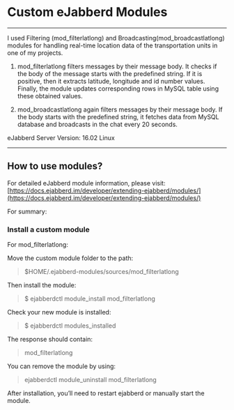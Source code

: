 # Custom eJabberd Modules

----

I used Filtering (mod\_filterlatlong) and Broadcasting(mod\_broadcastlatlong) modules for handling real-time location data of the transportation units in one of my projects.

1) mod\_filterlatlong filters messages by their message body. It checks if the body of the message starts with the predefined string. If it is positive, then it extracts latitude, longitude and id number values. Finally, the module updates corresponding rows in MySQL table using these obtained values.

2) mod\_broadcastlatlong again filters messages by their message body. If the body starts with the predefined string, it fetches data from MySQL database and broadcasts in the chat every 20 seconds.

eJabberd Server Version: 16.02 Linux 

----

## How to use modules?

For detailed eJabberd module information, please visit: [https://docs.ejabberd.im/developer/extending-ejabberd/modules/](https://docs.ejabberd.im/developer/extending-ejabberd/modules/)

For summary:

### Install a custom module

For mod\_filterlatlong:

Move the custom module folder to the path:
> $HOME/.ejabberd-modules/sources/mod\_filterlatlong

Then install the module:
> $ ejabberdctl module\_install mod\_filterlatlong

Check your new module is installed:
> $ ejabberdctl modules\_installed

The response should contain:

> mod\_filterlatlong

You can remove the module by using:
> ejabberdctl module\_uninstall mod\_filterlatlong

After installation, you’ll need to restart ejabberd or manually start the module.